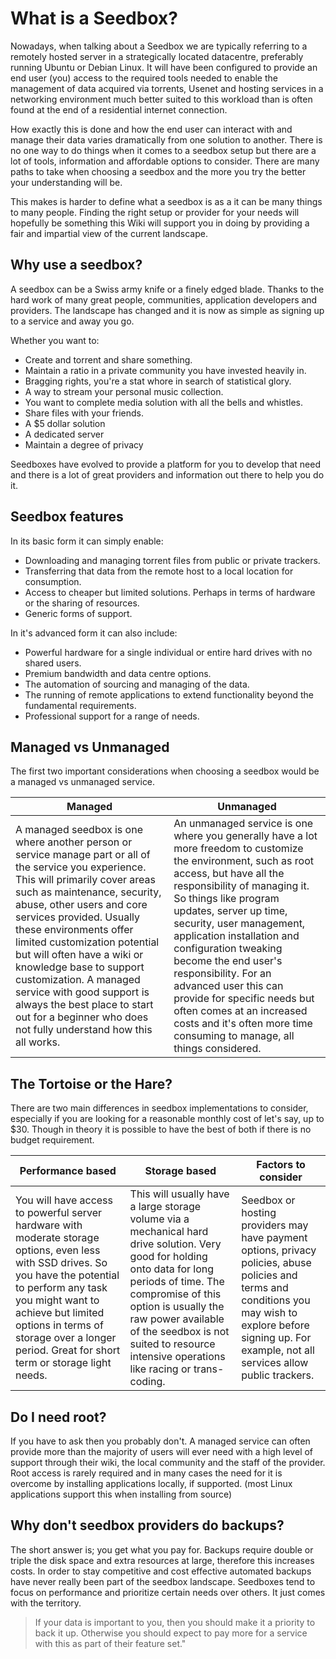 # What is a Seedbox?

Nowadays, when talking about a Seedbox we are typically referring to a remotely hosted server in a strategically located datacentre, preferably running Ubuntu or Debian Linux. It will have been configured to provide an end user (you) access to the required tools needed to enable the management of data acquired via torrents, Usenet and hosting services in a networking environment much better suited to this workload than is often found at the end of a residential internet connection.

How exactly this is done and how the end user can interact with and manage their data varies dramatically from one solution to another. There is no one way to do things when it comes to a seedbox setup but there are  a lot of tools, information and affordable options to consider. There are many paths to take when choosing a seedbox and the more you try the better your understanding will be.

This makes is harder to define what a seedbox is as a it can be many things to many people. Finding the right setup or provider for your needs will hopefully be something this Wiki will support you in doing by providing a fair and impartial view of the current landscape.

## Why use a seedbox?

A seedbox can be a Swiss army knife or a finely edged blade. Thanks to the hard work of many great people, communities, application developers and providers. The landscape has changed and it is now as simple as signing up to a service and away you go.

Whether you want to:

* Create and torrent and share something.
* Maintain a ratio in a private community you have invested heavily in.
* Bragging rights, you're a stat whore in search of statistical glory.
* A way to stream your personal music collection.
* You want to complete media solution with all the bells and whistles.
* Share files with your friends.
* A $5 dollar solution
* A dedicated server
* Maintain a degree of privacy

Seedboxes have evolved to provide a platform for you to develop that need and there is a lot of great providers and information out there to help you do it.

## Seedbox features

In its basic form it can simply enable:

* Downloading and managing torrent files from public or private trackers.
* Transferring that data from the remote host to a local location for consumption.
* Access to cheaper but limited solutions. Perhaps in terms of hardware or the sharing of resources.
* Generic forms of support.

In it's advanced form it can also include:

* Powerful hardware for a single individual or entire hard drives with no shared users.
* Premium bandwidth and data centre options.
* The automation of sourcing and managing of the data.
* The running of remote applications to extend functionality beyond the fundamental requirements.
* Professional support for a range of needs.

## Managed vs Unmanaged

The first two important considerations when choosing a seedbox would be a managed vs unmanaged service.

Managed | Unmanaged
---|---
A managed seedbox is one where another person or service manage part or all of the service you experience. This will primarily cover areas such as maintenance, security, abuse, other users and core services provided. Usually these environments offer limited customization potential but will often have a wiki or knowledge base to support customization. A managed service with good support is always the best place to start out for a beginner who does not fully understand how this all works. | An unmanaged service is one where you generally have a lot more freedom to customize the environment, such as root access, but have all the responsibility of managing it. So things like program updates, server up time, security, user management, application installation and configuration tweaking become the end user's responsibility. For an advanced user this can provide for specific needs but often comes at an increased costs and it's often more time consuming to manage, all things considered.

## The Tortoise or the Hare?

There are two main differences in seedbox implementations to consider, especially if you are looking for a reasonable monthly cost of let's say, up to $30. Though in theory it is possible to have the best of both if there is no budget requirement.

Performance based | Storage based | Factors to consider
---|---|---
 You will have access to powerful server hardware with moderate storage options, even less with SSD drives. So you have the potential to perform any task you might want to achieve but limited options in terms of storage over a longer period. Great for short term or storage light needs.| This will usually have a large storage volume via a mechanical hard drive solution. Very good for holding onto data for long periods of time. The compromise of this option is usually the raw power available of the seedbox is not suited to resource intensive operations like racing or trans-coding. |Seedbox or hosting providers may have payment options, privacy policies, abuse policies and terms and conditions you may wish to explore before signing up. For example, not all services allow public trackers. 

## Do I need root?

If you have to ask then you probably don't. A managed service can often provide more than the majority of users will ever need with a high level of support through  their wiki, the local community and the staff of the provider. Root access is rarely required and in many cases the need for it is overcome by installing applications locally, if supported. (most Linux applications support this when installing from source) 

## Why don't seedbox providers do backups?

The short answer is; you get what you pay for. Backups require double or triple the disk space and extra resources at large, therefore this increases costs. In order to stay competitive and cost effective automated backups have never really been part of the seedbox landscape. Seedboxes tend to focus on performance and prioritize certain needs over others. It just comes with the territory.

> If your data is important to you, then you should make it a priority to back it up. Otherwise you should expect to pay more for a service with this as part of their feature set." 